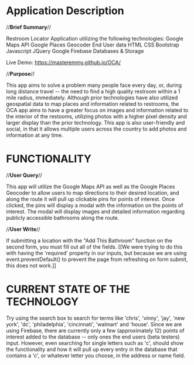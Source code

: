 
# Application Description

//**Brief Summary**//

Restroom Locator Application utilizing the following technologies: 
Google Maps API
Google Places Geocoder
End User data 
HTML
CSS
Bootstrap
Javascript 
JQuery 
Google Firebase Databases & Storage  

Live Demo: https://masteremmy.github.io/OCA/

//**Purpose**//

This app aims to solve a problem many people face every day, or, during long distance travel -- the need to find a high quality restroom within a 1 mile radius, immediately. Although prior technologies have also utilized geospatial data to map places and information related to restrooms, the OCA app aims to have a greater focus on images and information related to the interior of the restooms, utilizing photos with a higher pixel density and larger display than the prior technology. This app is also user-friendly and social, in that it allows multiple users across the country to add photos and information at any time.  

# FUNCTIONALITY

//**User Query**//
  
This app will utilize the Google Maps API as well as the Google Places Geocoder to allow users to map directions to their desired location, and along the route it will pull up clickable pins for points of interest. Once clicked, the pins will display a modal with the information on the points of interest. The modal will display images and detailed information regarding publicly accessible bathrooms along the route. 

//**User Write**//

If submitting a location with the "Add This Bathroom" function on the second form, you must fill out all of the fields. [[We were trying to do this with having the 'required' property in our inputs, but because we are using event.preventDefault() to prevent the page from refreshing on form submit, this does not work.]]


# CURRENT STATE OF THE TECHNOLOGY

Try using the search box to search for terms like 'chris', 'vinny', 'jay', 'new york', 'dc', 'philadelphia', 'cincinnati', 'walmart' and 'house'. Since we are using Firebase, there are currently only a few (approximately 12) points of interest added to the database -- only ones the end users (beta testers) input. However, even searching for single letters such as 'c', should show the functionality and how it will pull up every entry in the database that contains a 'c', or whatever letter you choose, in the address or name field. 

